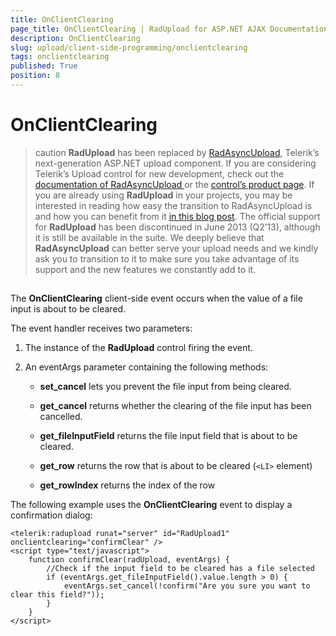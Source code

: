 ```yaml
---
title: OnClientClearing
page_title: OnClientClearing | RadUpload for ASP.NET AJAX Documentation
description: OnClientClearing
slug: upload/client-side-programming/onclientclearing
tags: onclientclearing
published: True
position: 8
---
```


# OnClientClearing



>caution  **RadUpload** has been replaced by [RadAsyncUpload](https://demos.telerik.com/aspnet-ajax/asyncupload/examples/overview/defaultcs.aspx), Telerik’s next-generation ASP.NET upload component. If you are considering Telerik’s Upload control for new development, check out the [documentation of RadAsyncUpload ](https://www.telerik.com/help/aspnet-ajax/asyncupload-overview.html) or the [control’s product page](https://www.telerik.com/products/aspnet-ajax/asyncupload.aspx). If you are already using **RadUpload** in your projects, you may be interested in reading how easy the transition to RadAsyncUpload is and how you can benefit from it [in this blog post](https://blogs.telerik.com/blogs/12-12-05/the-case-of-telerik-s-new-old-asp.net-ajax-upload-control-radasyncupload). The official support for **RadUpload** has been discontinued in June 2013 (Q2’13), although it is still be available in the suite. We deeply believe that **RadAsyncUpload** can better serve your upload needs and we kindly ask you to transition to it to make sure you take advantage of its support and the new features we constantly add to it.
>


## 

The **OnClientClearing** client-side event occurs when the value of a file input is about to be cleared.

The event handler receives two parameters:

1. The instance of the **RadUpload** control firing the event.

1. An eventArgs parameter containing the following methods:

	* **set_cancel** lets you prevent the file input from being cleared.

	* **get_cancel** returns whether the clearing of the file input has been cancelled.

	* **get_fileInputField** returns the file input field that is about to be cleared.

	* **get_row** returns the row that is about to be cleared (`<LI>` element)

	* **get_rowIndex** returns the index of the row

The following example uses the **OnClientClearing** event to display a confirmation dialog:

````ASPNET
<telerik:radupload runat="server" id="RadUpload1" onclientclearing="confirmClear" />
<script type="text/javascript">
    function confirmClear(radUpload, eventArgs) {
        //Check if the input field to be cleared has a file selected    
        if (eventArgs.get_fileInputField().value.length > 0) {
            eventArgs.set_cancel(!confirm("Are you sure you want to clear this field?"));
        }
    }
</script>
````


